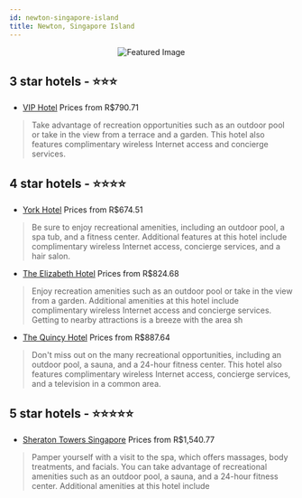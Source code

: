 ```yaml
---
id: newton-singapore-island
title: Newton, Singapore Island
---
```


<center><img src="https://i.travelapi.com/hotels/1000000/10000/4800/4718/8e799975_z.jpg" alt="Featured Image" /></center>


##  3 star hotels - ⭐️⭐️⭐️

-    [VIP Hotel](https://us.hurb.com/hotels/newton/vip-hotel-JNP-JP121196?cmp=18055) Prices from R$790.71
   > Take advantage of recreation opportunities such as an outdoor pool or take in the view from a terrace and a garden. This hotel also features complimentary wireless Internet access and concierge services.

##  4 star hotels - ⭐️⭐️⭐️⭐️

-    [York Hotel](https://us.hurb.com/hotels/newton/york-hotel-JNP-JP055104?cmp=18055) Prices from R$674.51
   > Be sure to enjoy recreational amenities, including an outdoor pool, a spa tub, and a fitness center. Additional features at this hotel include complimentary wireless Internet access, concierge services, and a hair salon.
-    [The Elizabeth Hotel](https://us.hurb.com/hotels/newton/the-elizabeth-hotel-JNP-JP387384?cmp=18055) Prices from R$824.68
   > Enjoy recreation amenities such as an outdoor pool or take in the view from a garden. Additional amenities at this hotel include complimentary wireless Internet access and concierge services. Getting to nearby attractions is a breeze with the area sh
-    [The Quincy Hotel](https://us.hurb.com/hotels/newton/the-quincy-hotel-JNP-JP905426?cmp=18055) Prices from R$887.64
   > Don't miss out on the many recreational opportunities, including an outdoor pool, a sauna, and a 24-hour fitness center. This hotel also features complimentary wireless Internet access, concierge services, and a television in a common area.

##  5 star hotels - ⭐️⭐️⭐️⭐️⭐️

-    [Sheraton Towers Singapore](https://us.hurb.com/hotels/newton/sheraton-towers-singapore-JNP-JP055095?cmp=18055) Prices from R$1,540.77
   > Pamper yourself with a visit to the spa, which offers massages, body treatments, and facials. You can take advantage of recreational amenities such as an outdoor pool, a sauna, and a 24-hour fitness center. Additional amenities at this hotel include 
